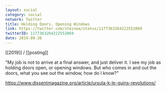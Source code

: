 ```yaml
---
layout: social
category: social
network: Twitter
title: Holding Doors, Opening Windows
link: https://twitter.com/steinea/status/1177363264222552069
twitterID: 1177363264222552069
date: 2019-09-26
---
```


[[2019]] / [[posting]]

"My job is not to arrive at a final answer, and just deliver it. I see my job as holding doors open, or opening windows. But who comes in and out the doors, what you see out the window, how do I know?"

https://www.dissentmagazine.org/article/ursula-k-le-guins-revolutions/
